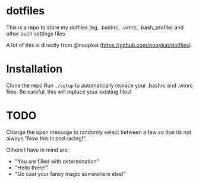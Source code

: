 # dotfiles
This is a repo to store my dotfiles (eg, .bashrc, .vimrc, .bash_profile) and other such settings files

A lot of this is directly from @noopkat (https://github.com/noopkat/dotfiles).

# Installation
Clone the repo
Run `./setup` to automatically replace your .bashrc and .vimrc files. Be careful, this will replace your existing files!

# TODO
Change the open message to randomly select between a few so that its not always
"Now this is pod racing!".

Others I have in mind are:
- "You are filled with determination"
- "Hello there!"
- "Go cast your fancy magic somewhere else!"
